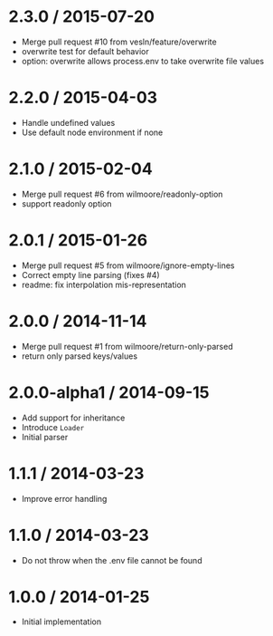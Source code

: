 
2.3.0 / 2015-07-20
==================

  * Merge pull request #10 from vesln/feature/overwrite
  * overwrite test for default behavior
  * option: overwrite allows process.env to take overwrite file values

2.2.0 / 2015-04-03
==================

  * Handle undefined values
  * Use default node environment if none


2.1.0 / 2015-02-04
==================

 * Merge pull request #6 from wilmoore/readonly-option
 * support readonly option

2.0.1 / 2015-01-26
==================

 * Merge pull request #5 from wilmoore/ignore-empty-lines
 * Correct empty line parsing (fixes #4)
 * readme: fix interpolation mis-representation

2.0.0 / 2014-11-14
==================

 * Merge pull request #1 from wilmoore/return-only-parsed
 * return only parsed keys/values

2.0.0-alpha1 / 2014-09-15
==================

  * Add support for inheritance
  * Introduce `Loader`
  * Initial parser

1.1.1 / 2014-03-23
==================

  * Improve error handling

1.1.0 / 2014-03-23
==================

  * Do not throw when the .env file cannot be found

1.0.0 / 2014-01-25
==================

  * Initial implementation
